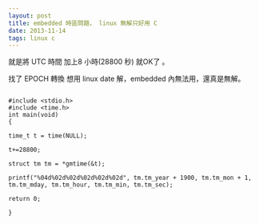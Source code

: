 ```yaml
---
layout: post
title: embedded 時區問題， linux 無解只好用 C
date: 2013-11-14
tags: linux c
---
```


就是將 UTC 時間 加上8  小時(28800  秒) 就OK了 。

找了 EPOCH 轉換 想用 linux date 解，embedded   內無法用，還真是無解。

```

#include <stdio.h>
#include <time.h>
int main(void)
{

time_t t = time(NULL);

t+=28800;

struct tm tm = *gmtime(&t);

printf("%04d%02d%02d%02d%02d%02d", tm.tm_year + 1900, tm.tm_mon + 1, tm.tm_mday, tm.tm_hour, tm.tm_min, tm.tm_sec);

return 0;

}
```
